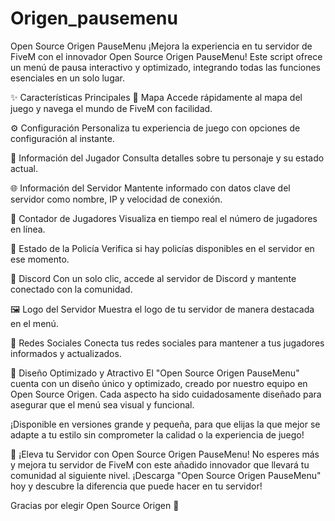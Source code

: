 # Origen_pausemenu

Open Source Origen PauseMenu
¡Mejora la experiencia en tu servidor de FiveM con el innovador Open Source Origen PauseMenu!
Este script ofrece un menú de pausa interactivo y optimizado, integrando todas las funciones esenciales en un solo lugar.

✨ Características Principales
📍 Mapa
Accede rápidamente al mapa del juego y navega el mundo de FiveM con facilidad.

⚙️ Configuración
Personaliza tu experiencia de juego con opciones de configuración al instante.

👤 Información del Jugador
Consulta detalles sobre tu personaje y su estado actual.

🌐 Información del Servidor
Mantente informado con datos clave del servidor como nombre, IP y velocidad de conexión.

👥 Contador de Jugadores
Visualiza en tiempo real el número de jugadores en línea.

🚨 Estado de la Policía
Verifica si hay policías disponibles en el servidor en ese momento.

💬 Discord
Con un solo clic, accede al servidor de Discord y mantente conectado con la comunidad.

🖼️ Logo del Servidor
Muestra el logo de tu servidor de manera destacada en el menú.

📢 Redes Sociales
Conecta tus redes sociales para mantener a tus jugadores informados y actualizados.

🎨 Diseño Optimizado y Atractivo
El "Open Source Origen PauseMenu" cuenta con un diseño único y optimizado, creado por nuestro equipo en Open Source Origen.
Cada aspecto ha sido cuidadosamente diseñado para asegurar que el menú sea visual y funcional.

¡Disponible en versiones grande y pequeña, para que elijas la que mejor se adapte a tu estilo sin comprometer la calidad o la experiencia de juego!

🚀 ¡Eleva tu Servidor con Open Source Origen PauseMenu!
No esperes más y mejora tu servidor de FiveM con este añadido innovador que llevará tu comunidad al siguiente nivel.
¡Descarga "Open Source Origen PauseMenu" hoy y descubre la diferencia que puede hacer en tu servidor!

Gracias por elegir Open Source Origen 🎉
